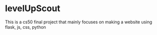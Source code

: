 # levelUpScout
This is a cs50 final project that mainly focuses on making a website using flask, js, css, python
